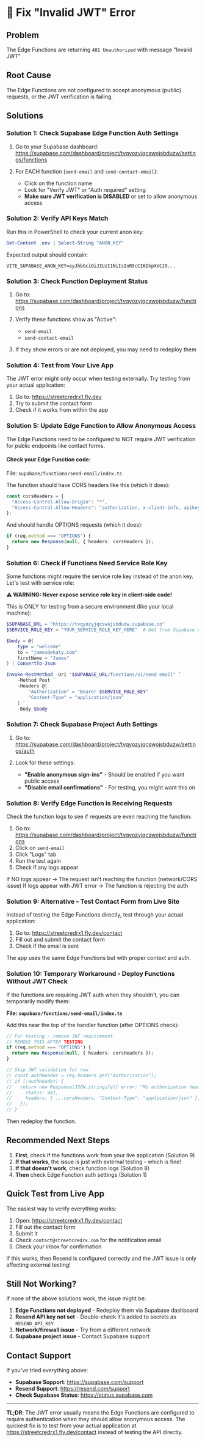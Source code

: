 # 🔧 Fix "Invalid JWT" Error

## Problem
The Edge Functions are returning `401 Unauthorized` with message "Invalid JWT"

## Root Cause
The Edge Functions are not configured to accept anonymous (public) requests, or the JWT verification is failing.

## Solutions

### Solution 1: Check Supabase Edge Function Auth Settings

1. Go to your Supabase dashboard:
   https://supabase.com/dashboard/project/tvqyozyjqcswojsbduzw/settings/functions

2. For EACH function (`send-email` and `send-contact-email`):
   - Click on the function name
   - Look for "Verify JWT" or "Auth required" setting
   - **Make sure JWT verification is DISABLED** or set to allow anonymous access

### Solution 2: Verify API Keys Match

Run this in PowerShell to check your current anon key:

```powershell
Get-Content .env | Select-String "ANON_KEY"
```

Expected output should contain:
```
VITE_SUPABASE_ANON_KEY=eyJhbGciOiJIUzI1NiIsInR5cCI6IkpXVCJ9...
```

### Solution 3: Check Function Deployment Status

1. Go to: https://supabase.com/dashboard/project/tvqyozyjqcswojsbduzw/functions

2. Verify these functions show as "Active":
   - `send-email`
   - `send-contact-email`

3. If they show errors or are not deployed, you may need to redeploy them

###  Solution 4: Test from Your Live App

The JWT error might only occur when testing externally. Try testing from your actual application:

1. Go to: https://streetcredrx1.fly.dev
2. Try to submit the contact form
3. Check if it works from within the app

### Solution 5: Update Edge Function to Allow Anonymous Access

The Edge Functions need to be configured to NOT require JWT verification for public endpoints like contact forms.

#### Check your Edge Function code:

File: `supabase/functions/send-email/index.ts`

The function should have CORS headers like this (which it does):
```typescript
const corsHeaders = {
  "Access-Control-Allow-Origin": "*",
  "Access-Control-Allow-Headers": "authorization, x-client-info, apikey, content-type",
};
```

And should handle OPTIONS requests (which it does):
```typescript
if (req.method === "OPTIONS") {
  return new Response(null, { headers: corsHeaders });
}
```

### Solution 6: Check if Functions Need Service Role Key

Some functions might require the service role key instead of the anon key. Let's test with service role:

**⚠️ WARNING: Never expose service role key in client-side code!**

This is ONLY for testing from a secure environment (like your local machine):

```powershell
$SUPABASE_URL = "https://tvqyozyjqcswojsbduzw.supabase.co"
$SERVICE_ROLE_KEY = "YOUR_SERVICE_ROLE_KEY_HERE"  # Get from Supabase settings

$body = @{
    type = "welcome"
    to = "james@ekaty.com"
    firstName = "James"
} | ConvertTo-Json

Invoke-RestMethod -Uri "$SUPABASE_URL/functions/v1/send-email" `
    -Method Post `
    -Headers @{
        "Authorization" = "Bearer $SERVICE_ROLE_KEY"
        "Content-Type" = "application/json"
    } `
    -Body $body
```

### Solution 7: Check Supabase Project Auth Settings

1. Go to: https://supabase.com/dashboard/project/tvqyozyjqcswojsbduzw/settings/auth

2. Look for these settings:
   - **"Enable anonymous sign-ins"** - Should be enabled if you want public access
   - **"Disable email confirmations"** - For testing, you might want this on

###  Solution 8: Verify Edge Function is Receiving Requests

Check the function logs to see if requests are even reaching the function:

1. Go to: https://supabase.com/dashboard/project/tvqyozyjqcswojsbduzw/functions
2. Click on `send-email`
3. Click "Logs" tab
4. Run the test again
5. Check if any logs appear

If NO logs appear → The request isn't reaching the function (network/CORS issue)
If logs appear with JWT error → The function is rejecting the auth

### Solution 9: Alternative - Test Contact Form from Live Site

Instead of testing the Edge Functions directly, test through your actual application:

1. Go to: https://streetcredrx1.fly.dev/contact
2. Fill out and submit the contact form
3. Check if the email is sent

The app uses the same Edge Functions but with proper context and auth.

### Solution 10: Temporary Workaround - Deploy Functions Without JWT Check

If the functions are requiring JWT auth when they shouldn't, you can temporarily modify them:

**File: `supabase/functions/send-email/index.ts`**

Add this near the top of the handler function (after OPTIONS check):

```typescript
// For testing - remove JWT requirement
// REMOVE THIS AFTER TESTING
if (req.method === "OPTIONS") {
  return new Response(null, { headers: corsHeaders });
}

// Skip JWT validation for now
// const authHeader = req.headers.get("Authorization");
// if (!authHeader) {
//   return new Response(JSON.stringify({ error: "No authorization header" }), {
//     status: 401,
//     headers: { ...corsHeaders, "Content-Type": "application/json" },
//   });
// }
```

Then redeploy the function.

## Recommended Next Steps

1. **First**, check if the functions work from your live application (Solution 9)
2. **If that works**, the issue is just with external testing - which is fine!
3. **If that doesn't work**, check function logs (Solution 8)
4. **Then** check Edge Function auth settings (Solution 1)

## Quick Test from Live App

The easiest way to verify everything works:

1. Open: https://streetcredrx1.fly.dev/contact
2. Fill out the contact form
3. Submit it
4. Check `contact@streetcredrx.com` for the notification email
5. Check your inbox for confirmation

If this works, then Resend is configured correctly and the JWT issue is only affecting external testing!

## Still Not Working?

If none of the above solutions work, the issue might be:

1. **Edge Functions not deployed** - Redeploy them via Supabase dashboard
2. **Resend API key not set** - Double-check it's added to secrets as `RESEND_API_KEY`
3. **Network/firewall issue** - Try from a different network
4. **Supabase project issue** - Contact Supabase support

## Contact Support

If you've tried everything above:

- **Supabase Support**: https://supabase.com/support
- **Resend Support**: https://resend.com/support
- **Check Supabase Status**: https://status.supabase.com

---

**TL;DR**: The JWT error usually means the Edge Functions are configured to require authentication when they should allow anonymous access. The quickest fix is to test from your actual application at https://streetcredrx1.fly.dev/contact instead of testing the API directly.

